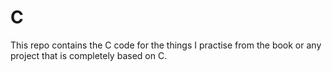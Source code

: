 # C

This repo contains the C code for the 
things I practise from the book or any 
project that is completely based on C.
